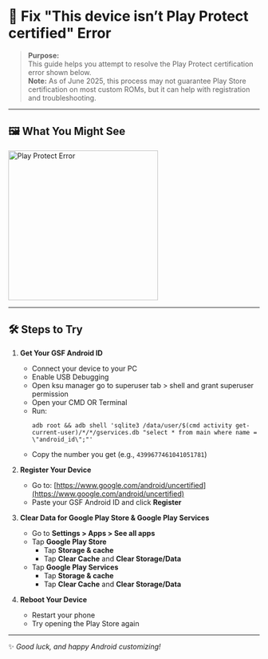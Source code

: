 # 🚫 Fix "This device isn’t Play Protect certified" Error

> **Purpose:**  
> This guide helps you attempt to resolve the Play Protect certification error shown below.  
> **Note:** As of June 2025, this process may not guarantee Play Store certification on most custom ROMs, but it can help with registration and troubleshooting.

---

## 🖼️ What You Might See

<a href="https://github.com/user-attachments/assets/eeb81350-482d-4eb7-8b51-c6106b22a1c7" target="_blank">
  <img src="https://github.com/user-attachments/assets/eeb81350-482d-4eb7-8b51-c6106b22a1c7" alt="Play Protect Error" width="300">
</a>

***

## 🛠️ Steps to Try

1. **Get Your GSF Android ID**
    - Connect your device to your PC
    - Enable USB Debugging
    - Open ksu manager go to superuser tab > shell and grant superuser permission
    - Open your CMD OR Terminal
    - Run:
      ```
      adb root && adb shell 'sqlite3 /data/user/$(cmd activity get-current-user)/*/*/gservices.db "select * from main where name = \"android_id\";"'
      ```
    - Copy the number you get (e.g., `4399677461041051781`)

2. **Register Your Device**
    - Go to: [https://www.google.com/android/uncertified](https://www.google.com/android/uncertified)
    - Paste your GSF Android ID and click **Register**

3. **Clear Data for Google Play Store & Google Play Services**
    - Go to **Settings > Apps > See all apps**
    - Tap **Google Play Store**
        - Tap **Storage & cache**
        - Tap **Clear Cache** and **Clear Storage/Data**
    - Tap **Google Play Services**
        - Tap **Storage & cache**
        - Tap **Clear Cache** and **Clear Storage/Data**

4. **Reboot Your Device**
    - Restart your phone
    - Try opening the Play Store again

---

✨ *Good luck, and happy Android customizing!*

